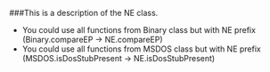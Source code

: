 ###This is a description of the NE class.

* You could use all functions from Binary class but with NE prefix (Binary.compareEP -> NE.compareEP)
* You could use all functions from MSDOS class but with NE prefix (MSDOS.isDosStubPresent -> NE.isDosStubPresent)